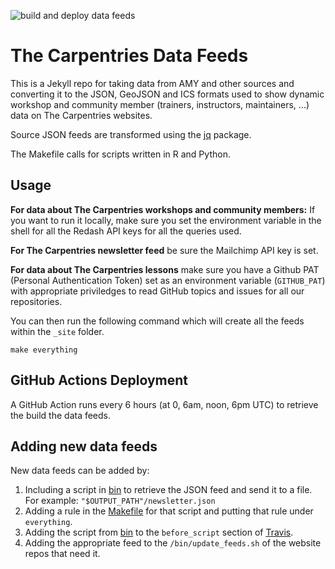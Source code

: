 ![build and deploy data feeds](https://github.com/carpentries/feeds.carpentries.org/workflows/build%20and%20deploy%20data%20feeds/badge.svg)

# The Carpentries Data Feeds

This is a Jekyll repo for taking data from AMY and other sources and converting it to the JSON, GeoJSON and ICS formats used to show dynamic workshop and community member (trainers, instructors, maintainers, ...) data on The Carpentries websites.

Source JSON feeds are transformed using the [jq](https://stedolan.github.io/jq/)
package.

The Makefile calls for scripts written in R and Python.

## Usage 

**For data about The Carpentries workshops and community members:** If you want to run it locally, make sure you set the environment variable in the
shell for all the Redash API keys for all the queries used.

**For The Carpentries newsletter feed** be sure the Mailchimp API key is set.

**For data about The Carpentries lessons** make sure you have a Github PAT (Personal Authentication Token) set as an environment variable (`GITHUB_PAT`) with appropriate priviledges to read GitHub topics and issues for all our repositories.

You can then run the following command which will create all the feeds within
the `_site` folder.

```
make everything 
```

## GitHub Actions Deployment

A GitHub Action runs every 6 hours (at 0, 6am, noon, 6pm UTC) to retrieve the build the data feeds.

## Adding new data feeds

New data feeds can be added by:

1. Including a script in [bin](/bin) to retrieve the JSON feed and send it to a file. For example: `"$OUTPUT_PATH"/newsletter.json`
1. Adding a rule in the [Makefile](Makefile) for that script and putting that rule under `everything`.
1. Adding the script from [bin](/bin) to the `before_script` section of [Travis](.travis.yml).
1. Adding the appropriate feed to the `/bin/update_feeds.sh` of the website repos that need it.


